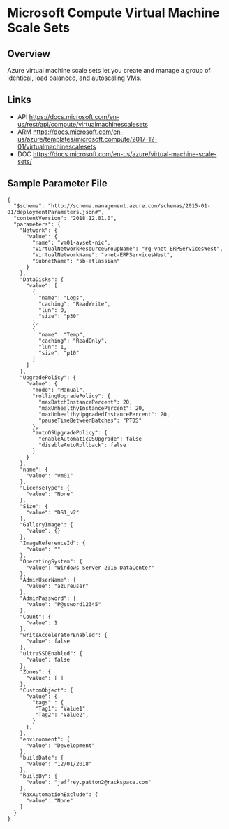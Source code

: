 # Microsoft Compute Virtual Machine Scale Sets

## Overview
Azure virtual machine scale sets let you create and manage a group of identical, load balanced, and autoscaling VMs.

## Links
- API https://docs.microsoft.com/en-us/rest/api/compute/virtualmachinescalesets
- ARM https://docs.microsoft.com/en-us/azure/templates/microsoft.compute/2017-12-01/virtualmachinescalesets
- DOC https://docs.microsoft.com/en-us/azure/virtual-machine-scale-sets/

## Sample Parameter File
```
{
  "$schema": "http://schema.management.azure.com/schemas/2015-01-01/deploymentParameters.json#",
  "contentVersion": "2018.12.01.0",
  "parameters": {
    "Network": {
      "value": {
        "name": "vm01-avset-nic",
        "VirtualNetworkResourceGroupName": "rg-vnet-ERPServicesWest",
        "VirtualNetworkName": "vnet-ERPServicesWest",
        "SubnetName": "sb-atlassian"
      }
    },
    "DataDisks": {
      "value": [
        {
          "name": "Logs",
          "caching": "ReadWrite",
          "lun": 0,
          "size": "p30"
        },
        {
          "name": "Temp",
          "caching": "ReadOnly",
          "lun": 1,
          "size": "p10"
        }
      ]
    },
    "UpgradePolicy": {
      "value": {
        "mode": "Manual",
        "rollingUpgradePolicy": {
          "maxBatchInstancePercent": 20,
          "maxUnhealthyInstancePercent": 20,
          "maxUnhealthyUpgradedInstancePercent": 20,
          "pauseTimeBetweenBatches": "PT0S"
        },
        "autoOSUpgradePolicy": {
          "enableAutomaticOSUpgrade": false
          "disableAutoRollback": false
        }
      }
    },
    "name": {
      "value": "vm01"
    },
    "LicenseType": {
      "value": "None"
    },
    "Size": {
      "value": "DS1_v2"
    },
    "GalleryImage": {
      "value": {}
    },
    "ImageReferenceId": {
      "value": ""
    },
    "OperatingSystem": {
      "value": "Windows Server 2016 DataCenter"
    },
    "AdminUserName": {
      "value": "azureuser"
    },
    "AdminPassword": {
      "value": "P@ssword12345"
    },
    "Count": {
      "value": 1
    },
    "writeAcceleratorEnabled": {
      "value": false
    },
    "ultraSSDEnabled": {
      "value": false
    },
    "Zones": {
      "value": [ ]
    },
    "CustomObject": {
      "value": {
        "tags" : {
         "Tag1": "Value1",
         "Tag2": "Value2",
        }
      },
    },
    "environment": {
      "value": "Development"
    },
    "buildDate": {
      "value": "12/01/2018"
    },
    "buildBy": {
      "value": "jeffrey.patton2@rackspace.com"
    },
    "RaxAutomationExclude": {
      "value": "None"
    }
  }
}
```